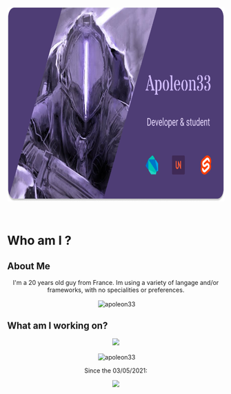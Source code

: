 <p align="center"><img id="banner" src="https://raw.githubusercontent.com/apoleon33/apoleon33/main/banner.png" alt="Banner" height="450"/></p>

<br>

<h1>Who am I ?</h1>
<h2>About Me</h2>
<p align="center">
I'm a 20 years old guy from France. Im using a variety of langage and/or frameworks, with no specialities or preferences. 
</p>
<p align="center">&nbsp;<img align="center" src="https://github-readme-stats.vercel.app/api/top-langs/?username=apoleon33&layout=compact&theme=synthwave" alt="apoleon33" /></p>

<h2> What am I working on? </h2>
<p align="center">
<a href="https://github.com/apoleon33/chessRobot"><img src="https://github-readme-stats.vercel.app/api/pin/?username=apoleon33&repo=chessRobot&theme=synthwave"></a>
</p>

<p align="center">&nbsp;<img align="center" src="https://github-readme-stats.vercel.app/api/wakatime?username=@579&layout=compact&theme=synthwave" alt="apoleon33" /> 
</p>

<p align="center"> 
  Since the 03/05/2021:
  </p>

<p align="center">
  <a href="https://wakatime.com/@f30b1401-c84a-455c-a952-90c59a25605e"> <img src="https://wakatime.com/badge/user/f30b1401-c84a-455c-a952-90c59a25605e.svg?style=for-the-badge"></a> </p>

  
  

